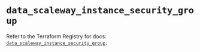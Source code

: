 # `data_scaleway_instance_security_group`

Refer to the Terraform Registry for docs: [`data_scaleway_instance_security_group`](https://registry.terraform.io/providers/scaleway/scaleway/2.49.0/docs/data-sources/instance_security_group).
